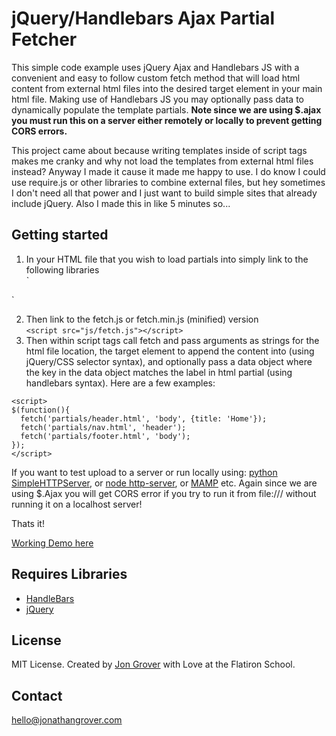 # jQuery/Handlebars Ajax Partial Fetcher

This simple code example uses jQuery Ajax and Handlebars JS with a convenient and easy to follow custom fetch method that will load html content from external html files into the desired target element in your main html file. Making use of Handlebars JS you may optionally pass data to dynamically populate the template partials. **Note since we are using $.ajax you must run this on a server either remotely or locally to prevent getting CORS errors.**

This project came about because writing templates inside of script tags makes me cranky and why not load the templates from external html files instead? Anyway I made it cause it made me happy to use. I do know I could use require.js or other libraries to combine external files, but hey sometimes I don't need all that power and I just want to build simple sites that already include jQuery. Also I made this in like 5 minutes so...

## Getting started

1. In your HTML file that you wish to load partials into simply link to the following libraries  
`<script src="https://code.jquery.com/jquery-1.11.3.min.js"></script>
<script src="https://cdnjs.cloudflare.com/ajax/libs/handlebars.js/4.0.2/handlebars.min.js"></script>`
2. Then link to the fetch.js or fetch.min.js (minified) version  
`<script src="js/fetch.js"></script>`
3. Then within script tags call fetch and pass arguments as strings for the html file location, the target element to append the content into (using jQuery/CSS selector syntax), and optionally pass a data object where the key in the data object matches the label in html partial (using handlebars syntax). Here are a few examples:  
```
<script>
$(function(){
  fetch('partials/header.html', 'body', {title: 'Home'});
  fetch('partials/nav.html', 'header');
  fetch('partials/footer.html', 'body');
});
</script>
```

If you want to test upload to a server or run locally using: [python SimpleHTTPServer](http://www.pythonforbeginners.com/modules-in-python/how-to-use-simplehttpserver/), or [node http-server](https://www.npmjs.com/package/http-server), or [MAMP](https://www.mamp.info/en/) etc. Again since we are using $.Ajax you will get CORS error if you try to run it from file:/// without running it on a localhost server!

Thats it!

[Working Demo here](http://jongrover.github.io/jquery-handlebars-partial-fetcher/)

## Requires Libraries

- [HandleBars](http://handlebarsjs.com/)
- [jQuery](http://jquery.com/)

## License

MIT License. Created by [Jon Grover](github.com/jongrover) with Love at the Flatiron School.

## Contact

hello@jonathangrover.com